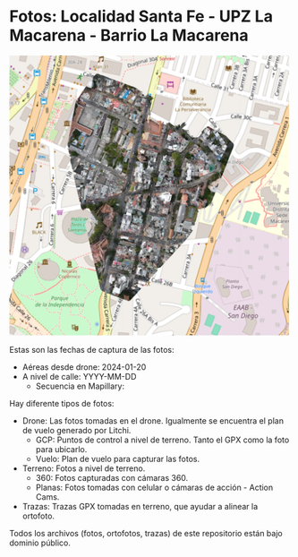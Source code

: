 # Fotos: Localidad Santa Fe - UPZ La Macarena - Barrio La Macarena

<img width="500" alt="Zona de trabajo" src="Zona de trabajo.png">

Estas son las fechas de captura de las fotos:

* Aéreas desde drone: 2024-01-20
* A nivel de calle: YYYY-MM-DD
  * Secuencia en Mapillary:

Hay diferente tipos de fotos:

* Drone: Las fotos tomadas en el drone. Igualmente se encuentra el plan de vuelo generado por Litchi.
  * GCP: Puntos de control a nivel de terreno. Tanto el GPX como la foto para ubicarlo.
  * Vuelo: Plan de vuelo para capturar las fotos.
* Terreno: Fotos a nivel de terreno.
  * 360: Fotos capturadas con cámaras 360.
  * Planas: Fotos tomadas con celular o cámaras de acción - Action Cams.
* Trazas: Trazas GPX tomadas en terreno, que ayudar a alinear la ortofoto.

Todos los archivos (fotos, ortofotos, trazas) de este repositorio están bajo dominio público.
